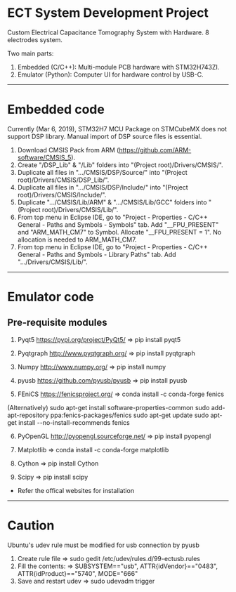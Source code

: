 # ECT System Development Project #

Custom Electrical Capacitance Tomography System with Hardware.
8 electrodes system.

Two main parts:
1. Embedded (C/C++): Multi-module PCB hardware with STM32H743ZI.
2. Emulator (Python): Computer UI for hardware control by USB-C.

---

# Embedded code #

Currently (Mar 6, 2019), STM32H7 MCU Package on STMCubeMX does not support DSP library. Manual import of DSP source files is essential.

1. Download CMSIS Pack from ARM (https://github.com/ARM-software/CMSIS_5).
2. Create "/DSP_Lib" & "/Lib" folders into "(Project root)/Drivers/CMSIS/".
3. Duplicate all files in ".../CMSIS/DSP/Source/" into "(Project root)/Drivers/CMSIS/DSP_Lib/".
4. Duplicate all files in ".../CMSIS/DSP/Include/" into "(Project root)/Drivers/CMSIS/Include/".
5. Duplicate ".../CMSIS/Lib/ARM" & ".../CMSIS/Lib/GCC" folders into "(Project root)/Drivers/CMSIS/Lib/".
6. From top menu in Eclipse IDE, go to "Project - Properties - C/C++ General - Paths and Symbols - Symbols" tab.
Add  "__FPU_PRESENT" and "ARM_MATH_CM7" to Symbol. Allocate "__FPU_PRESENT = 1". No allocation is needed to ARM_MATH_CM7.
7. From top menu in Eclipse IDE, go to "Project - Properties - C/C++ General - Paths and Symbols - Library Paths" tab.
Add ".../Drivers/CMSIS/Lib/".

---

# Emulator code #

## Pre-requisite modules ##

1. Pyqt5
https://pypi.org/project/PyQt5/
=> pip install pyqt5

2. Pyqtgraph
http://www.pyqtgraph.org/
=> pip install pyqtgraph

3. Numpy
http://www.numpy.org/
=> pip install numpy

4. pyusb
https://github.com/pyusb/pyusb
=> pip install pyusb

5. FEniCS
https://fenicsproject.org/
=> conda install -c conda-forge fenics

(Alternatively)
sudo apt-get install software-properties-common
sudo add-apt-repository ppa:fenics-packages/fenics
sudo apt-get update
sudo apt-get install --no-install-recommends fenics

6. PyOpenGL
http://pyopengl.sourceforge.net/
=> pip install pyopengl

7. Matplotlib
=> conda install -c conda-forge matplotlib

8. Cython
=> pip install Cython

9. Scipy
=> pip install scipy

* Refer the offical websites for installation

---

# Caution #

Ubuntu's udev rule must be modified for usb connection by pyusb

1. Create rule file
=> sudo gedit /etc/udev/rules.d/99-ectusb.rules
2. Fill the contents:
=> SUBSYSTEM=="usb", ATTR{idVendor}=="0483", ATTR{idProduct}=="5740", MODE="666"
3. Save and restart udev
=> sudo udevadm trigger

